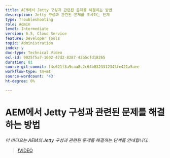 ```yaml
---
title: AEM에서 Jetty 구성과 관련된 문제를 해결하는 방법
description: Jetty 구성과 관련된 문제를 조사하는 단계
type: Troubleshooting
role: Admin
level: Intermediate
version: 6.5, Cloud Service
feature: Developer Tools
topic: Administration
index: y
doc-type: Technical Video
exl-id: 9025f5a7-1602-47d2-8287-42b5cfd18265
duration: 81
source-git-commit: f4c621f3a9caa8c2c64b8323312343fe421a5aee
workflow-type: tm+mt
source-wordcount: '43'
ht-degree: 0%

---
```


# AEM에서 Jetty 구성과 관련된 문제를 해결하는 방법

*이 비디오는 AEM의 Jetty 구성과 관련된 문제를 해결하는 단계를 안내합니다.*

>[!VIDEO](https://video.tv.adobe.com/v/335470?quality=12&learn=on)

